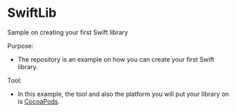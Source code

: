 # SwiftLib
Sample on creating your first Swift library


Purpose:
- The repository is an example on how you can create your first Swift library.

Tool:
- In this example, the tool and also the platform you will put your library on is [CocoaPods](https://cocoapods.org).
